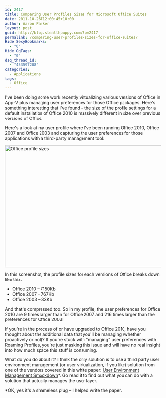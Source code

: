 ```yaml
---
id: 2417
title: Comparing User Profiles Sizes for Microsoft Office Suites
date: 2011-10-26T12:00:45+10:00
author: Aaron Parker
layout: post
guid: http://blog.stealthpuppy.com/?p=2417
permalink: /comparing-user-profiles-sizes-for-office-suites/
Hide SexyBookmarks:
  - "0"
Hide OgTags:
  - "0"
dsq_thread_id:
  - "453597208"
categories:
  - Applications
tags:
  - Office
---
```

I've been doing some work recently virtualizing various versions of Office in App-V plus managing user preferences for those Office packages. Here's something interesting that I've found – the size of the profile settings for a default installation of Office 2010 is massively different in size over previous versions of Office.

Here's a look at my user profile where I've been running Office 2010, Office 2007 and Office 2003 and capturing the user preferences for those applications with a third-party management tool:

[<img style="background-image: none; padding-left: 0px; padding-right: 0px; display: inline; padding-top: 0px; border: 0px;" title="Office profile sizes" src="https://stealthpuppy.com/media/2011/10/Screen-Shot-2011-10-25-at-13.38.28_thumb.png" alt="Office profile sizes" width="660" height="395" border="0" />]({{site.baseurl}}/media/2011/10/Screen-Shot-2011-10-25-at-13.38.28.png)

In this screenshot, the profile sizes for each versions of Office breaks down like this:

  * Office 2010 – 7150Kb
  * Office 2007 – 767Kb
  * Office 2003 – 33Kb

And that's compressed too. So in my profile, the user preferences for Office 2010 are 9 times larger than for Office 2007 and 216 times larger than the preferences for Office 2003!

If you're in the process of or have upgraded to Office 2010, have you thought about the additional data that you'll be managing (whether proactively or not)? If you're stuck with "managing" user preferences with Roaming Profiles, you're just masking this issue and will have no real insight into how much space this stuff is consuming.

What do you do about it? I think the only solution is to use a third party user environment management (or user virtualization, if you like) solution from one of the vendors covered in this white paper: [User Environment Management Smackdown](http://www.brianmadden.com/blogs/rubenspruijt/archive/2011/06/29/user-environment-management-smackdown-head-to-head-analysis-of-appsense-citrix-immidio-liquidware-labs-microsoft-quest-res-scense-tricerat-unidesk-and-vuem.aspx)*. Go read it to find out what you can do with a solution that actually manages the user layer.

*OK, yes it's a shameless plug – I helped write the paper.